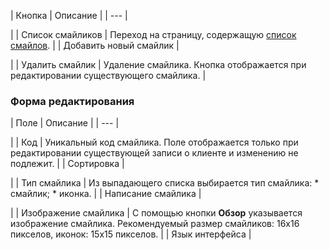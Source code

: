 | Кнопка | Описание |
| --- |

|
| Список смайликов | Переход на страницу, содержащую [список смайлов](/user_help/service/socialnetwork/socnet_smile.php). |
| Добавить новый смайлик |

|
| Удалить смайлик | Удаление смайлика.   Кнопка отображается при редактировании существующего смайлика. |

### Форма редактирования

| Поле | Описание |
| --- |

|
| Код | Уникальный код смайлика.   Поле отображается только при редактировании существующей записи о клиенте и изменению не подлежит. |
| Сортировка |

|
| Тип смайлика | Из выпадающего списка выбирается тип смайлика:  * смайлик; * иконка. |
| Написание смайлика |

|
| Изображение смайлика | С помощью кнопки **Обзор** указывается изображение смайлика. Рекомендуемый размер смайликов: 16x16 пикселов, иконок: 15x15 пикселов. |
| Язык интерфейса |